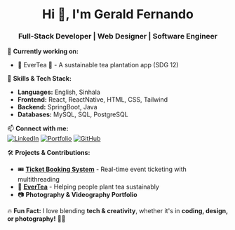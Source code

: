 <h1 align="center">Hi 👋, I'm Gerald Fernando</h1>
<h3 align="center">Full-Stack Developer | Web Designer | Software Engineer</h3>

🌱 **Currently working on:**  
- 🚀 EverTea 🌿 - A sustainable tea plantation app (SDG 12)  

💼 **Skills & Tech Stack:**  
- **Languages:** English, Sinhala 
- **Frontend:** React, ReactNative, HTML, CSS, Tailwind
- **Backend:** SpringBoot, Java  
- **Databases:** MySQL, SQL, PostgreSQL 


📫 **Connect with me:**  
[![LinkedIn](https://img.shields.io/badge/LinkedIn-blue?style=for-the-badge&logo=linkedin)](https://linkedin.com/in/geraldfernan0)  [![Portfolio](https://img.shields.io/badge/Portfolio-black?style=for-the-badge&logo=firefox)](https://geraldfernando.com)  [![GitHub](https://img.shields.io/badge/GitHub-black?style=for-the-badge&logo=github)](https://github.com/reidenrealm)  



🛠 **Projects & Contributions:**  
- 🎟️ **[Ticket Booking System](https://github.com/your-repo-link)** - Real-time event ticketing with multithreading  
- 🌱 **[EverTea](https://github.com/your-repo-link)** - Helping people plant tea sustainably  
- 📷 **Photography & Videography Portfolio**  

🔥 **Fun Fact:** I love blending **tech & creativity**, whether it's in **coding, design, or photography!** 🎨📸  


